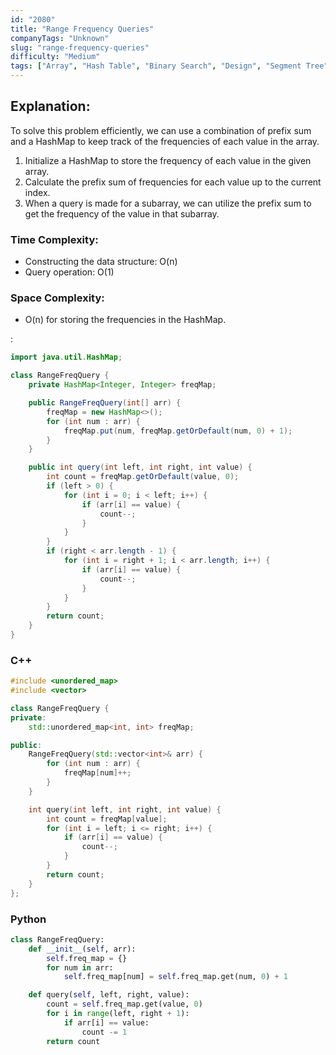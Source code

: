 ```yaml
---
id: "2080"
title: "Range Frequency Queries"
companyTags: "Unknown"
slug: "range-frequency-queries"
difficulty: "Medium"
tags: ["Array", "Hash Table", "Binary Search", "Design", "Segment Tree"]
---
```


## Explanation:
To solve this problem efficiently, we can use a combination of prefix sum and a HashMap to keep track of the frequencies of each value in the array. 

1. Initialize a HashMap to store the frequency of each value in the given array.
2. Calculate the prefix sum of frequencies for each value up to the current index.
3. When a query is made for a subarray, we can utilize the prefix sum to get the frequency of the value in that subarray.

### Time Complexity:
- Constructing the data structure: O(n)
- Query operation: O(1)

### Space Complexity:
- O(n) for storing the frequencies in the HashMap.

:

```java
import java.util.HashMap;

class RangeFreqQuery {
    private HashMap<Integer, Integer> freqMap;

    public RangeFreqQuery(int[] arr) {
        freqMap = new HashMap<>();
        for (int num : arr) {
            freqMap.put(num, freqMap.getOrDefault(num, 0) + 1);
        }
    }

    public int query(int left, int right, int value) {
        int count = freqMap.getOrDefault(value, 0);
        if (left > 0) {
            for (int i = 0; i < left; i++) {
                if (arr[i] == value) {
                    count--;
                }
            }
        }
        if (right < arr.length - 1) {
            for (int i = right + 1; i < arr.length; i++) {
                if (arr[i] == value) {
                    count--;
                }
            }
        }
        return count;
    }
}
```

### C++
```cpp
#include <unordered_map>
#include <vector>

class RangeFreqQuery {
private:
    std::unordered_map<int, int> freqMap;

public:
    RangeFreqQuery(std::vector<int>& arr) {
        for (int num : arr) {
            freqMap[num]++;
        }
    }

    int query(int left, int right, int value) {
        int count = freqMap[value];
        for (int i = left; i <= right; i++) {
            if (arr[i] == value) {
                count--;
            }
        }
        return count;
    }
};
```

### Python
```python
class RangeFreqQuery:
    def __init__(self, arr):
        self.freq_map = {}
        for num in arr:
            self.freq_map[num] = self.freq_map.get(num, 0) + 1

    def query(self, left, right, value):
        count = self.freq_map.get(value, 0)
        for i in range(left, right + 1):
            if arr[i] == value:
                count -= 1
        return count
```